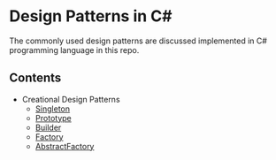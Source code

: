 # Design Patterns in C#

The commonly used design patterns are discussed implemented in C# programming language in this repo.

## Contents

- Creational Design Patterns
    - [Singleton](/DesignPatterns/Singleton/)
    - [Prototype](/DesignPatterns/Prototype/)
    - [Builder](/DesignPatterns/Builder/)
    - [Factory](/DesignPatterns/Factory/)
    - [AbstractFactory](/DesignPatterns/AbstractFactory/)
